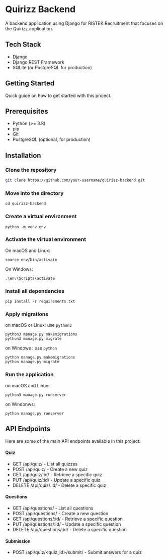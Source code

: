 # Quirizz Backend
A backend application using Django for RISTEK Recruitment that focuses on the Quirizz application.

## Tech Stack
- Django
- Django REST Framework
- SQLite (or PostgreSQL for production)

## Getting Started
Quick guide on how to get started with this project.

## Prerequisites
- Python (>= 3.8)
- pip
- Git
- PostgreSQL (optional, for production)

## Installation

### Clone the repository
```bash
git clone https://github.com/your-username/quirizz-backend.git
```
### Move into the directory
```
cd quirizz-backend
```
### Create a virtual environment
```
python -m venv env
```
### Activate the virtual environment
On macOS and Linux:
```
source env/bin/activate
```
On Windows:
```
.\env\Scripts\activate
```
### Install all dependencies
```
pip install -r requirements.txt
```

### Apply migrations
on macOS or Linux: use `python3`
```
python3 manage.py makemigrations
python3 manage.py migrate
```
on Windows : use `python`
```
python manage.py makemigrations
python manage.py migrate
```

### Run the application
on macOS and Linux:
```
python3 manage.py runserver
```
on Windonws:
```
python manage.py runserver
```
## API Endpoints
Here are some of the main API endpoints available in this project:

#### Quiz
- GET /api/quiz/ - List all quizzes
- POST /api/quiz/ - Create a new quiz
- GET /api/quiz/:id/ - Retrieve a specific quiz
- PUT /api/quiz/:id/ - Update a specific quiz
- DELETE /api/quiz/:id/ - Delete a specific quiz
#### Questions
- GET /api/questions/ - List all questions
- POST /api/questions/ - Create a new question
- GET /api/questions/:id/ - Retrieve a specific question
- PUT /api/questions/:id/ - Update a specific question
- DELETE /api/questions/:id/ - Delete a specific question
#### Submission
- POST /api/quiz/<quiz_id>/submit/ - Submit answers for a quiz